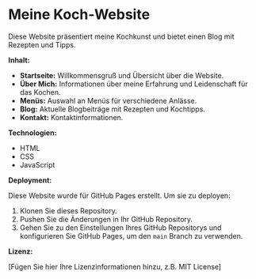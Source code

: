 # Meine Koch-Website

Diese Website präsentiert meine Kochkunst und bietet einen Blog mit Rezepten und Tipps.

**Inhalt:**

* **Startseite:** Willkommensgruß und Übersicht über die Website.
* **Über Mich:** Informationen über meine Erfahrung und Leidenschaft für das Kochen.
* **Menüs:** Auswahl an Menüs für verschiedene Anlässe.
* **Blog:** Aktuelle Blogbeiträge mit Rezepten und Kochtipps.
* **Kontakt:** Kontaktinformationen.

**Technologien:**

* HTML
* CSS
* JavaScript

**Deployment:**

Diese Website wurde für GitHub Pages erstellt.  Um sie zu deployen:

1. Klonen Sie dieses Repository.
2. Pushen Sie die Änderungen in Ihr GitHub Repository.
3. Gehen Sie zu den Einstellungen Ihres GitHub Repositorys und konfigurieren Sie GitHub Pages, um den `main` Branch zu verwenden.


**Lizenz:**

[Fügen Sie hier Ihre Lizenzinformationen hinzu, z.B. MIT License]
